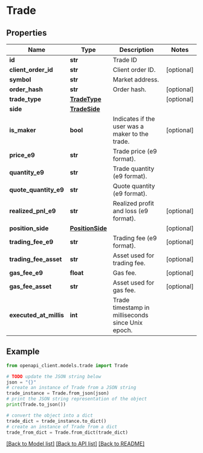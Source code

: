 # Trade


## Properties

Name | Type | Description | Notes
------------ | ------------- | ------------- | -------------
**id** | **str** | Trade ID | 
**client_order_id** | **str** | Client order ID. | [optional] 
**symbol** | **str** | Market address. | 
**order_hash** | **str** | Order hash. | [optional] 
**trade_type** | [**TradeType**](TradeType.md) |  | [optional] 
**side** | [**TradeSide**](TradeSide.md) |  | 
**is_maker** | **bool** | Indicates if the user was a maker to the trade. | [optional] 
**price_e9** | **str** | Trade price (e9 format). | 
**quantity_e9** | **str** | Trade quantity (e9 format). | 
**quote_quantity_e9** | **str** | Quote quantity (e9 format). | 
**realized_pnl_e9** | **str** | Realized profit and loss (e9 format). | [optional] 
**position_side** | [**PositionSide**](PositionSide.md) |  | [optional] 
**trading_fee_e9** | **str** | Trading fee (e9 format). | [optional] 
**trading_fee_asset** | **str** | Asset used for trading fee. | [optional] 
**gas_fee_e9** | **float** | Gas fee. | [optional] 
**gas_fee_asset** | **str** | Asset used for gas fee. | [optional] 
**executed_at_millis** | **int** | Trade timestamp in milliseconds since Unix epoch. | 

## Example

```python
from openapi_client.models.trade import Trade

# TODO update the JSON string below
json = "{}"
# create an instance of Trade from a JSON string
trade_instance = Trade.from_json(json)
# print the JSON string representation of the object
print(Trade.to_json())

# convert the object into a dict
trade_dict = trade_instance.to_dict()
# create an instance of Trade from a dict
trade_from_dict = Trade.from_dict(trade_dict)
```
[[Back to Model list]](../README.md#documentation-for-models) [[Back to API list]](../README.md#documentation-for-api-endpoints) [[Back to README]](../README.md)


